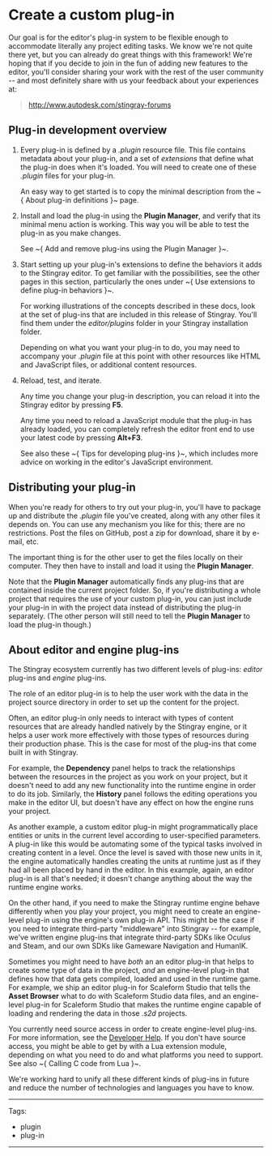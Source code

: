 # Create a custom plug-in

Our goal is for the editor's plug-in system to be flexible enough to accommodate literally any project editing tasks. We know we're not quite there yet, but you can already do great things with this framework! We're hoping that if you decide to join in the fun of adding new features to the editor, you'll consider sharing your work with the rest of the user community -- and most definitely share with us your feedback about your experiences at:

>	<http://www.autodesk.com/stingray-forums>

## Plug-in development overview

1.	Every plug-in is defined by a *.plugin* resource file. This file contains metadata about your plug-in, and a set of *extensions* that define what the plug-in does when it's loaded. You will need to create one of these *.plugin* files for your plug-in.

	An easy way to get started is to copy the minimal description from the ~{ About plug-in definitions }~ page.

2.	Install and load the plug-in using the **Plugin Manager**, and verify that its minimal menu action is working. This way you will be able to test the plug-in as you make changes.

	See ~{ Add and remove plug-ins using the Plugin Manager }~.

3.	Start setting up your plug-in's extensions to define the behaviors it adds to the Stingray editor. To get familiar with the possibilities, see the other pages in this section, particularly the ones under ~{ Use extensions to define plug-in behaviors }~.

	For working illustrations of the concepts described in these docs, look at the set of plug-ins that are included in this release of Stingray. You'll find them under the *editor/plugins* folder in your Stingray installation folder.

	Depending on what you want your plug-in to do, you may need to accompany your *.plugin* file at this point with other resources like HTML and JavaScript files, or additional content resources.

4.	Reload, test, and iterate.

	Any time you change your plug-in description, you can reload it into the Stingray editor by pressing **F5**.

	Any time you need to reload a JavaScript module that the plug-in has already loaded, you can completely refresh the editor front end to use your latest code by pressing **Alt+F3**.

	See also these ~{ Tips for developing plug-ins }~, which includes more advice on working in the editor's JavaScript environment.

## Distributing your plug-in

When you're ready for others to try out your plug-in, you'll have to package up and distribute the *.plugin* file you've created, along with any other files it depends on. You can use any mechanism you like for this; there are no restrictions. Post the files on GitHub, post a zip for download, share it by e-mail, etc.

The important thing is for the other user to get the files locally on their computer. They then have to install and load it using the **Plugin Manager**.

Note that the **Plugin Manager** automatically finds any plug-ins that are contained inside the current project folder. So, if you're distributing a whole project that requires the use of your custom plug-in, you can just include your plug-in in with the project data instead of distributing the plug-in separately. (The other person will still need to tell the **Plugin Manager** to load the plug-in though.)

## About editor and engine plug-ins

The Stingray ecosystem currently has two different levels of plug-ins: *editor* plug-ins and *engine* plug-ins.

The role of an editor plug-in is to help the user work with the data in the project source directory in order to set up the content for the project.

Often, an editor plug-in only needs to interact with types of content resources that are already handled natively by the Stingray engine, or it helps a user work more effectively with those types of resources during their production phase. This is the case for most of the plug-ins that come built in with Stingray.

For example, the **Dependency** panel helps to track the relationships between the resources in the project as you work on your project, but it doesn't need to add any new functionality into the runtime engine in order to do its job. Similarly, the **History** panel follows the editing operations you make in the editor UI, but doesn't have any effect on how the engine runs your project.

As another example, a custom editor plug-in might programmatically place entities or units in the current level according to user-specified parameters. A plug-in like this would be automating some of the typical tasks involved in creating content in a level. Once the level is saved with those new units in it, the engine automatically handles creating the units at runtime just as if they had all been placed by hand in the editor. In this example, again, an editor plug-in is all that's needed; it doesn't change anything about the way the runtime engine works.

On the other hand, if you need to make the Stingray runtime engine behave differently when you play your project, you might need to create an engine-level plug-in using the engine's own plug-in API. This might be the case if you need to integrate third-party "middleware" into Stingray -- for example, we've written engine plug-ins that integrate third-party SDKs like Oculus and Steam, and our own SDKs like Gameware Navigation and HumanIK.

Sometimes you might need to have *both* an an editor plug-in that helps to create some type of data in the project, *and* an engine-level plug-in that defines how that data gets compiled, loaded and used in the runtime game. For example, we ship an editor plug-in for Scaleform Studio that tells the **Asset Browser** what to do with Scaleform Studio data files, and an engine-level plug-in for Scaleform Studio that makes the runtime engine capable of loading and rendering the data in those *.s2d* projects.

You currently need source access in order to create engine-level plug-ins. For more information, see the [Developer Help](http://www.autodesk.com/stingray-help/?contextId=DEVELOPER_HOME). If you don't have source access, you might be able to get by with a Lua extension module, depending on what you need to do and what platforms you need to support. See also ~{ Calling C code from Lua }~.

We're working hard to unify all these different kinds of plug-ins in future and reduce the number of technologies and languages you have to know.

---
Tags:
-	plugin
-	plug-in
---
